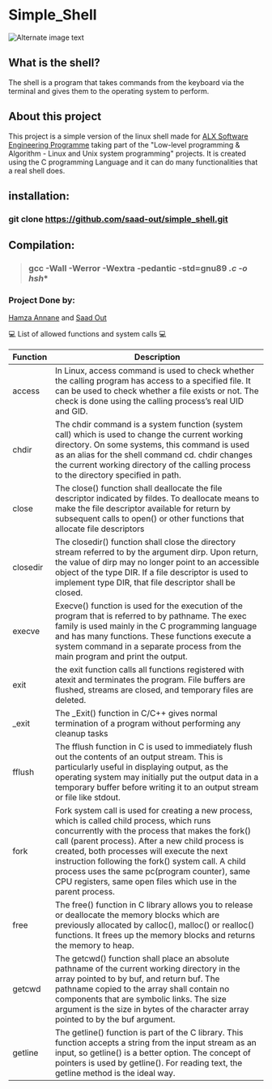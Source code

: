 # Simple_Shell 
![Alternate image text](https://iili.io/6a7r2j.png)
## What is the shell?
The shell is a program that takes commands from the keyboard via the terminal and gives them to the operating system to perform.
## About this project
This project is a simple version of the linux shell made for [ALX Software Engineering Programme](https://www.alxafrica.com/software-engineering-2022) taking part of the "Low-level programming & Algorithm - Linux and Unix system programming" projects.
It is created using the C programming Language and it can do many functionalities that a real shell does.
## installation:
### git clone https://github.com/saad-out/simple_shell.git
## Compilation:
> ### gcc -Wall -Werror -Wextra -pedantic -std=gnu89 *.c -o hsh**


### Project Done by:

[Hamza Annane](https://github.com/annanesec/) and [Saad Out](https://github.com/saad-out/)

:computer: List of allowed functions and system calls :computer:

| Function | Description |
| ----------- | ----------- |
| access|In Linux, access command is used to check whether the calling program has access to a specified file. It can be used to check whether a file exists or not. The check is done using the calling process’s real UID and GID.|
| chdir |The chdir command is a system function (system call) which is used to change the current working directory. On some systems, this command is used as an alias for the shell command cd. chdir changes the current working directory of the calling process to the directory specified in path.| 
| close | The close() function shall deallocate the file descriptor indicated by fildes. To deallocate means to make the file descriptor available for return by subsequent calls to open() or other functions that allocate file descriptors | 
| closedir |The closedir() function shall close the directory stream referred to by the argument dirp. Upon return, the value of dirp may no longer point to an accessible object of the type DIR. If a file descriptor is used to implement type DIR, that file descriptor shall be closed.| 
| execve | Execve() function is used for the execution of the program that is referred to by pathname. The exec family is used mainly in the C programming language and has many functions. These functions execute a system command in a separate process from the main program and print the output. | 
| exit |the exit function calls all functions registered with atexit and terminates the program. File buffers are flushed, streams are closed, and temporary files are deleted.| 
| _exit | The _Exit() function in C/C++ gives normal termination of a program without performing any cleanup tasks | 
| fflush | The fflush function in C is used to immediately flush out the contents of an output stream. This is particularly useful in displaying output, as the operating system may initially put the output data in a temporary buffer before writing it to an output stream or file like stdout. | 
| fork | Fork system call is used for creating a new process, which is called child process, which runs concurrently with the process that makes the fork() call (parent process). After a new child process is created, both processes will execute the next instruction following the fork() system call. A child process uses the same pc(program counter), same CPU registers, same open files which use in the parent process. | 
| free | The free() function in C library allows you to release or deallocate the memory blocks which are previously allocated by calloc(), malloc() or realloc() functions. It frees up the memory blocks and returns the memory to heap.| 
| getcwd | The getcwd() function shall place an absolute pathname of the current working directory in the array pointed to by buf, and return buf. The pathname copied to the array shall contain no components that are symbolic links. The size argument is the size in bytes of the character array pointed to by the buf argument. | 
| getline |The getline() function is part of the C library. This function accepts a string from the input stream as an input, so getline() is a better option. The concept of pointers is used by getline(). For reading text, the getline method is the ideal way. |




